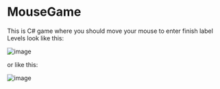 # MouseGame
This is C# game where you should move your mouse to enter finish label
Levels look like this:

![image](https://user-images.githubusercontent.com/48968150/114102358-d4c0f600-98cf-11eb-9cf0-a187538baccd.png)


or like this:

![image](https://user-images.githubusercontent.com/48968150/114102380-dd193100-98cf-11eb-94d4-cc024b2c0edf.png)

